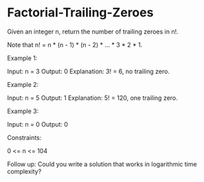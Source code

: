 # Factorial-Trailing-Zeroes
Given an integer n, return the number of trailing zeroes in n!.

Note that n! = n * (n - 1) * (n - 2) * ... * 3 * 2 * 1.

 

Example 1:

Input: n = 3
Output: 0
Explanation: 3! = 6, no trailing zero.


Example 2:

Input: n = 5
Output: 1
Explanation: 5! = 120, one trailing zero.


Example 3:

Input: n = 0
Output: 0
 

Constraints:

0 <= n <= 104
 

Follow up: Could you write a solution that works in logarithmic time complexity?
